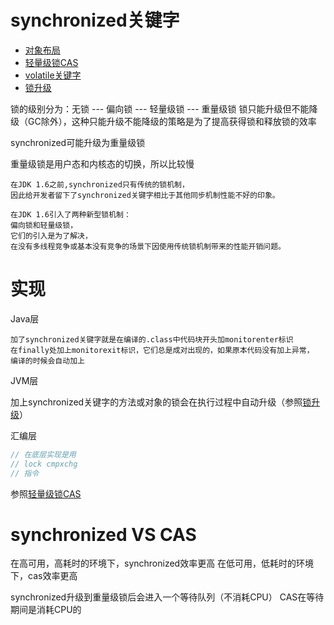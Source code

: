 # synchronized关键字
- [对象布局](./ObjectLayout.md)
- [轻量级锁CAS](./CompareAndSwap.md)
- [volatile关键字](./Volatile.md)
- [锁升级](./LockUpgrade.md)

锁的级别分为：无锁 --- 偏向锁 --- 轻量级锁 --- 重量级锁
锁只能升级但不能降级（GC除外），这种只能升级不能降级的策略是为了提高获得锁和释放锁的效率

synchronized可能升级为重量级锁

重量级锁是用户态和内核态的切换，所以比较慢

    在JDK 1.6之前,synchronized只有传统的锁机制，
    因此给开发者留下了synchronized关键字相比于其他同步机制性能不好的印象。
    
    在JDK 1.6引入了两种新型锁机制：
    偏向锁和轻量级锁，
    它们的引入是为了解决，
    在没有多线程竞争或基本没有竞争的场景下因使用传统锁机制带来的性能开销问题。
    
# 实现
Java层

    加了synchronized关键字就是在编译的.class中代码块开头加monitorenter标识
    在finally处加上monitorexit标识，它们总是成对出现的，如果原本代码没有加上异常，
    编译的时候会自动加上

JVM层
    
加上synchronized关键字的方法或对象的锁会在执行过程中自动升级（参照[锁升级](./LockUpgrade.md)）
    
汇编层
```java
// 在底层实现是用
// lock cmpxchg
// 指令
```
参照[轻量级锁CAS](./CompareAndSwap.md)

# synchronized VS CAS

在高可用，高耗时的环境下，synchronized效率更高
在低可用，低耗时的环境下，cas效率更高

synchronized升级到重量级锁后会进入一个等待队列（不消耗CPU）
CAS在等待期间是消耗CPU的
